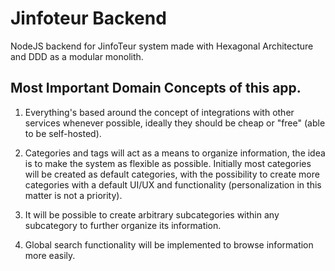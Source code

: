 # Jinfoteur Backend

NodeJS backend for JinfoTeur system made with Hexagonal Architecture and DDD as a modular monolith.

## Most Important Domain Concepts of this app.

1. Everything's based around the concept of integrations with other services whenever possible, ideally they should be cheap or "free" (able to be self-hosted).

2. Categories and tags will act as a means to organize information, the idea is to make the system as flexible as possible. Initially most categories will be created as default categories, with the possibility to create more categories with a default UI/UX and functionality (personalization in this matter is not a priority).

3. It will be possible to create arbitrary subcategories within any subcategory to further organize its information.

4. Global search functionality will be implemented to browse information more easily.